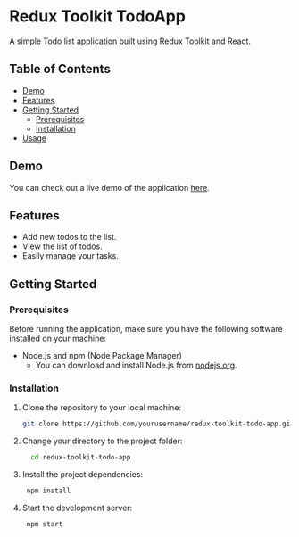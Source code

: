 # Redux Toolkit TodoApp

A simple Todo list application built using Redux Toolkit and React.

## Table of Contents
- [Demo](#demo)
- [Features](#features)
- [Getting Started](#getting-started)
  - [Prerequisites](#prerequisites)
  - [Installation](#installation)
- [Usage](#usage)

## Demo

You can check out a live demo of the application [here](#).

## Features

- Add new todos to the list.
- View the list of todos.
- Easily manage your tasks.

## Getting Started

### Prerequisites

Before running the application, make sure you have the following software installed on your machine:

- Node.js and npm (Node Package Manager)
  - You can download and install Node.js from [nodejs.org](https://nodejs.org/).

### Installation

1. Clone the repository to your local machine:

   ```bash
   git clone https://github.com/yourusername/redux-toolkit-todo-app.git

2. Change your directory to the project folder:

    ```bash
      cd redux-toolkit-todo-app

3. Install the project dependencies:

    ```bash
     npm install

4. Start the development server:

    ```bash
     npm start